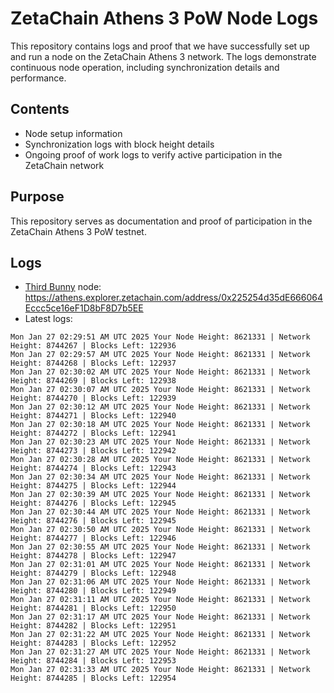 # ZetaChain Athens 3 PoW Node Logs
This repository contains logs and proof that we have successfully set up and run a node on the ZetaChain Athens 3 network. The logs demonstrate continuous node operation, including synchronization details and performance.

## Contents
- Node setup information
- Synchronization logs with block height details
- Ongoing proof of work logs to verify active participation in the ZetaChain network

## Purpose
This repository serves as documentation and proof of participation in the ZetaChain Athens 3 PoW testnet.

## Logs

- [Third Bunny](https://thirdbunny.xyz/) node: https://athens.explorer.zetachain.com/address/0x225254d35dE666064Eccc5ce16eF1D8bF8D7b5EE
- Latest logs:
```
Mon Jan 27 02:29:51 AM UTC 2025 Your Node Height: 8621331 | Network Height: 8744267 | Blocks Left: 122936
Mon Jan 27 02:29:57 AM UTC 2025 Your Node Height: 8621331 | Network Height: 8744268 | Blocks Left: 122937
Mon Jan 27 02:30:02 AM UTC 2025 Your Node Height: 8621331 | Network Height: 8744269 | Blocks Left: 122938
Mon Jan 27 02:30:07 AM UTC 2025 Your Node Height: 8621331 | Network Height: 8744270 | Blocks Left: 122939
Mon Jan 27 02:30:12 AM UTC 2025 Your Node Height: 8621331 | Network Height: 8744271 | Blocks Left: 122940
Mon Jan 27 02:30:18 AM UTC 2025 Your Node Height: 8621331 | Network Height: 8744272 | Blocks Left: 122941
Mon Jan 27 02:30:23 AM UTC 2025 Your Node Height: 8621331 | Network Height: 8744273 | Blocks Left: 122942
Mon Jan 27 02:30:28 AM UTC 2025 Your Node Height: 8621331 | Network Height: 8744274 | Blocks Left: 122943
Mon Jan 27 02:30:34 AM UTC 2025 Your Node Height: 8621331 | Network Height: 8744275 | Blocks Left: 122944
Mon Jan 27 02:30:39 AM UTC 2025 Your Node Height: 8621331 | Network Height: 8744276 | Blocks Left: 122945
Mon Jan 27 02:30:44 AM UTC 2025 Your Node Height: 8621331 | Network Height: 8744276 | Blocks Left: 122945
Mon Jan 27 02:30:50 AM UTC 2025 Your Node Height: 8621331 | Network Height: 8744277 | Blocks Left: 122946
Mon Jan 27 02:30:55 AM UTC 2025 Your Node Height: 8621331 | Network Height: 8744278 | Blocks Left: 122947
Mon Jan 27 02:31:01 AM UTC 2025 Your Node Height: 8621331 | Network Height: 8744279 | Blocks Left: 122948
Mon Jan 27 02:31:06 AM UTC 2025 Your Node Height: 8621331 | Network Height: 8744280 | Blocks Left: 122949
Mon Jan 27 02:31:11 AM UTC 2025 Your Node Height: 8621331 | Network Height: 8744281 | Blocks Left: 122950
Mon Jan 27 02:31:17 AM UTC 2025 Your Node Height: 8621331 | Network Height: 8744282 | Blocks Left: 122951
Mon Jan 27 02:31:22 AM UTC 2025 Your Node Height: 8621331 | Network Height: 8744283 | Blocks Left: 122952
Mon Jan 27 02:31:27 AM UTC 2025 Your Node Height: 8621331 | Network Height: 8744284 | Blocks Left: 122953
Mon Jan 27 02:31:33 AM UTC 2025 Your Node Height: 8621331 | Network Height: 8744285 | Blocks Left: 122954
```
